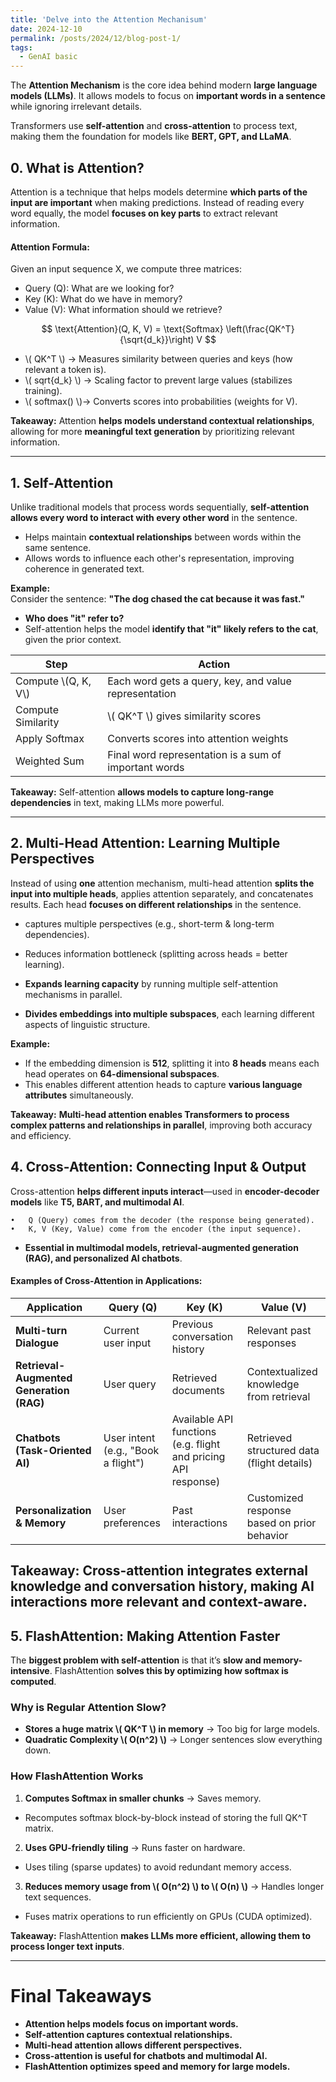 ```yaml
---
title: 'Delve into the Attention Mechanisum'
date: 2024-12-10
permalink: /posts/2024/12/blog-post-1/
tags:
  - GenAI basic
---
```


The **Attention Mechanism** is the core idea behind modern **large language models (LLMs)**. It allows models to focus on **important words in a sentence** while ignoring irrelevant details.  

Transformers use **self-attention** and **cross-attention** to process text, making them the foundation for models like **BERT, GPT, and LLaMA**.  


## 0. What is Attention?
Attention is a technique that helps models determine **which parts of the input are important** when making predictions.  Instead of reading every word equally, the model **focuses on key parts** to extract relevant information.  


#### Attention Formula:
Given an input sequence X, we compute three matrices:
- Query (Q): What are we looking for?
- Key (K): What do we have in memory?
- Value (V): What information should we retrieve?

$$
\text{Attention}(Q, K, V) = \text{Softmax} \left(\frac{QK^T}{\sqrt{d_k}}\right) V
$$

- \\( QK^T  \\) → Measures similarity between queries and keys (how relevant a token is).
-	\\( sqrt{d_k} \\)  → Scaling factor to prevent large values (stabilizes training).
- \\( softmax()  \\)→ Converts scores into probabilities (weights for V).

**Takeaway:** Attention **helps models understand contextual relationships**, allowing for more **meaningful text generation** by prioritizing relevant information.

----
## 1. Self-Attention
Unlike traditional models that process words sequentially, **self-attention allows every word to interact with every other word** in the sentence.  

- Helps maintain **contextual relationships** between words within the same sentence.
- Allows words to influence each other's representation, improving coherence in generated text.

**Example:**  
Consider the sentence: **"The dog chased the cat because it was fast."**
- **Who does "it" refer to?**
- Self-attention helps the model **identify that "it" likely refers to the cat**, given the prior context.

| **Step**  | **Action** |
|-----------|------------|
| Compute \\(Q, K, V\\) | Each word gets a query, key, and value representation |
| Compute Similarity | \\( QK^T \\) gives similarity scores |
| Apply Softmax | Converts scores into attention weights |
| Weighted Sum | Final word representation is a sum of important words |

**Takeaway:** Self-attention **allows models to capture long-range dependencies** in text, making LLMs more powerful.

---
## 2. Multi-Head Attention: Learning Multiple Perspectives
Instead of using **one** attention mechanism, multi-head attention **splits the input into multiple heads**,  applies attention separately, and concatenates results. Each head **focuses on different relationships** in the sentence.

- captures multiple perspectives (e.g., short-term & long-term dependencies).
- Reduces information bottleneck (splitting across heads = better learning).

- **Expands learning capacity** by running multiple self-attention mechanisms in parallel.
- **Divides embeddings into multiple subspaces**, each learning different aspects of linguistic structure.

**Example:**
- If the embedding dimension is **512**, splitting it into **8 heads** means each head operates on **64-dimensional subspaces**.
- This enables different attention heads to capture **various language attributes** simultaneously.

**Takeaway:** **Multi-head attention enables Transformers to process complex patterns and relationships in parallel**, improving both accuracy and efficiency.



## 4. Cross-Attention: Connecting Input & Output 
Cross-attention **helps different inputs interact**—used in **encoder-decoder models** like **T5, BART, and multimodal AI**.

	•	Q (Query) comes from the decoder (the response being generated).
	•	K, V (Key, Value) come from the encoder (the input sequence).

- **Essential in multimodal models, retrieval-augmented generation (RAG), and personalized AI chatbots**.

#### **Examples of Cross-Attention in Applications:**

| **Application** | **Query (Q)** | **Key (K)** | **Value (V)** |
|----------------|--------------|-------------|---------------|
| **Multi-turn Dialogue** | Current user input | Previous conversation history | Relevant past responses |
| **Retrieval-Augmented Generation (RAG)** | User query | Retrieved documents | Contextualized knowledge from retrieval |
| **Chatbots (Task-Oriented AI)** | User intent (e.g., "Book a flight") | Available API functions (e.g. flight and pricing API response) | Retrieved structured data (flight details) |
| **Personalization & Memory** | User preferences | Past interactions | Customized response based on prior behavior |

**Takeaway:** Cross-attention integrates external knowledge and conversation history, making AI interactions more relevant and context-aware.
---

## 5. FlashAttention:  Making Attention Faster

The **biggest problem with self-attention** is that it’s **slow and memory-intensive**. FlashAttention **solves this by optimizing how softmax is computed**.


### **Why is Regular Attention Slow?**
- **Stores a huge matrix \\( QK^T \\) in memory** → Too big for large models.  
- **Quadratic Complexity \\( O(n^2) \\)** → Longer sentences slow everything down.  

### **How FlashAttention Works**
1. **Computes Softmax in smaller chunks** → Saves memory.  
  - Recomputes softmax block-by-block instead of storing the full  QK^T  matrix.
2. **Uses GPU-friendly tiling** → Runs faster on hardware.  
  - Uses tiling (sparse updates) to avoid redundant memory access.
3. **Reduces memory usage from \\( O(n^2) \\) to \\( O(n) \\)** → Handles longer text sequences.  
  - Fuses matrix operations to run efficiently on GPUs (CUDA optimized).

**Takeaway:** FlashAttention **makes LLMs more efficient, allowing them to process longer text inputs**.



---

# **Final Takeaways**
- **Attention helps models focus on important words.**  
- **Self-attention captures contextual relationships.**  
- **Multi-head attention allows different perspectives.**  
- **Cross-attention is useful for chatbots and multimodal AI.**  
- **FlashAttention optimizes speed and memory for large models.**  